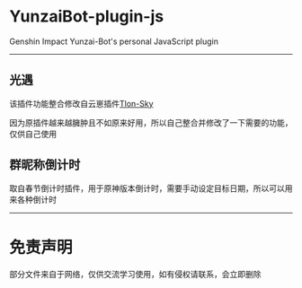 # YunzaiBot-plugin-js

Genshin Impact Yunzai-Bot's personal JavaScript plugin

---

## 光遇

该插件功能整合修改自云崽插件[Tlon-Sky](https://gitee.com/Tloml-Starry/Tlon-Sky)

因为原插件越来越臃肿且不如原来好用，所以自己整合并修改了一下需要的功能，仅供自己使用

## 群昵称倒计时

取自春节倒计时插件，用于原神版本倒计时，需要手动设定目标日期，所以可以用来各种倒计时

---

# 免责声明

部分文件来自于网络，仅供交流学习使用，如有侵权请联系，会立即删除
